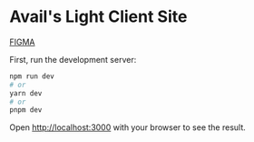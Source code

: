 
# Avail's Light Client Site

[FIGMA](https://www.figma.com/file/xxpfvdbphpVXAJ75iTcaQk/Avail-Web-LC?type=design&node-id=41%3A5573&mode=design&t=jqdRwMVg0hd5TFe2-1)

First, run the development server:

```bash
npm run dev
# or
yarn dev
# or
pnpm dev
```

Open [http://localhost:3000](http://localhost:3000) with your browser to see the result.



